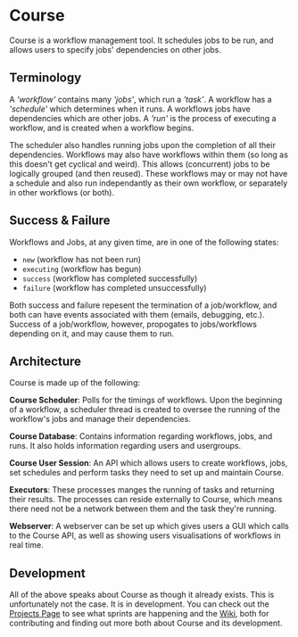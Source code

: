 # Course

Course is a workflow management tool. 
It schedules jobs to be run, and allows users to specify jobs' dependencies on other jobs.

## Terminology

A *'workflow'* contains many *'jobs'*, which run a *'task'*.
A workflow has a *'schedule'* which determines when it runs.
A workflows jobs have dependencies which are other jobs.
A *'run'* is the process of executing a workflow, and is created when a workflow begins.

The scheduler also handles running jobs upon the completion of all their dependencies.
Workflows may also have workflows within them (so long as this doesn't get cyclical and weird). 
This allows (concurrent) jobs to be logically grouped (and then reused). 
These workflows may or may not have a schedule and also run independantly as their own workflow, or separately in other workflows (or both).

## Success & Failure

Workflows and Jobs, at any given time, are in one of the following states:

 - `new`        (workflow has not been run)
 - `executing`  (workflow has begun)
 - `success`    (workflow has completed successfully)
 - `failure`    (workflow has completed unsuccessfully)

Both success and failure repesent the termination of a job/workflow, and both can have events associated with them (emails, debugging, etc.).
Success of a job/workflow, however, propogates to jobs/workflows depending on it, and may cause them to run.

## Architecture

Course is made up of the following:

**Course Scheduler**: Polls for the timings of workflows. 
Upon the beginning of a workflow, a scheduler thread is created to oversee the running of the workflow's jobs and manage their dependencies.

**Course Database**: Contains information regarding workflows, jobs, and runs. It also holds information regarding users and usergroups.

**Course User Session**: An API which allows users to create workflows, jobs, set schedules and perform tasks they need to set up and maintain Course.

**Executors**: These processes manges the running of tasks and returning their results. 
The processes can reside externally to Course, which means there need not be a network between them and the task they're running.

**Webserver**: A webserver can be set up which gives users a GUI which calls to the Course API, as well as showing users visualisations of workflows in real time.

## Development

All of the above speaks about Course as though it already exists. This is unfortunately not the case. It is in development. You can check out the [Projects Page](https://github.com/IMP1/course/projects) to see what sprints are happening and the [Wiki](https://github.com/IMP1/course/wiki), both for contributing and finding out more both about Course and its development.


